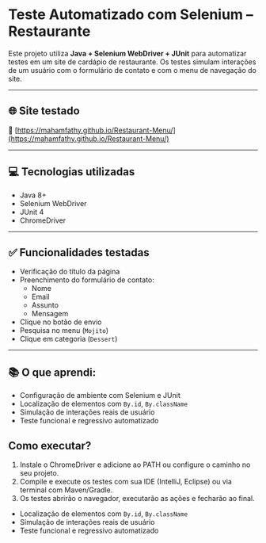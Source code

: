 # Teste Automatizado com Selenium – Restaurante

Este projeto utiliza **Java + Selenium WebDriver + JUnit** para automatizar testes em um site de cardápio de restaurante. Os testes simulam interações de um usuário com o formulário de contato e com o menu de navegação do site.

---

## 🌐 Site testado

🔗 [https://mahamfathy.github.io/Restaurant-Menu/](https://mahamfathy.github.io/Restaurant-Menu/)

---

## 💻 Tecnologias utilizadas

- Java 8+
- Selenium WebDriver
- JUnit 4
- ChromeDriver

---

## ✅ Funcionalidades testadas

- Verificação do título da página
- Preenchimento do formulário de contato:
  - Nome
  - Email
  - Assunto
  - Mensagem
- Clique no botão de envio
- Pesquisa no menu (`Mojito`)
- Clique em categoria (`Dessert`)

---

## 📚 O que aprendi:

- Configuração de ambiente com Selenium e JUnit
- Localização de elementos com `By.id`, `By.className`
- Simulação de interações reais de usuário
- Teste funcional e regressivo automatizado

## Como executar?

1. Instale o ChromeDriver e adicione ao PATH ou configure o caminho no seu projeto.
2. Compile e execute os testes com sua IDE (IntelliJ, Eclipse) ou via terminal com Maven/Gradle.
3. Os testes abrirão o navegador, executarão as ações e fecharão ao final.

- Localização de elementos com `By.id`, `By.className`
- Simulação de interações reais de usuário
- Teste funcional e regressivo automatizado
